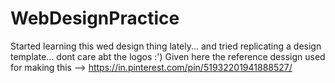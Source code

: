 # WebDesignPractice
Started learning this wed design thing lately... and tried replicating a design template... dont care abt the logos :')
 Given here the reference dessign used for making this -->
https://in.pinterest.com/pin/51932201941888527/ 
